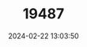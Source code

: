 ---
title: "19487"
category: "Rheomys underwoodi"
draft: false
date: 2024-02-22 13:03:50
languages:
  English: ["Underwood's Water Mouse"]
---